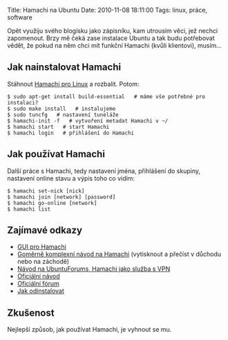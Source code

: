 Title: Hamachi na Ubuntu
Date: 2010-11-08 18:11:00
Tags: linux, práce, software

Opět využiju svého blogísku jako zápisníku, kam utrousím věci, jež
nechci zapomenout. Brzy mě čeká zase instalace Ubuntu a tak budu
potřebovat vědět, že pokud na něm chci mít funkční Hamachi (kvůli
klientovi), musím…

## Jak nainstalovat Hamachi

Stáhnout
[Hamachi pro Linux](http://files.hamachi.cc/linux/hamachi-0.9.9.9-20-lnx.tar.gz)
a rozbalit. Potom:

    $ sudo apt-get install build-essential   # máme vše potřebné pro instalaci?
    $ sudo make install   # instalujeme
    $ sudo tuncfg   # nastavení tuneláže
    $ hamachi-init -f   # vytvoření metadat Hamachi v ~/
    $ hamachi start   # start Hamachi
    $ hamachi login   # přihlášení do Hamachi

## Jak používat Hamachi

Další práce s Hamachi, tedy nastavení jména, přihlášení do skupiny,
nastavení online stavu a výpis toho co vidím:

    $ hamachi set-nick [nick]
    $ hamachi join [network] [password]
    $ hamachi go-online [network]
    $ hamachi list

## Zajímavé odkazy

-   [GUI pro Hamachi](http://www.webupd8.org/2010/05/script-to-install-hamachi-with-gui-in.html)
-   [Goměrně komplexní návod na Hamachi](http://www.supware.net/other-fun-stuff/hamachiubuntuhowto/)
    (vytisknout a přečíst v důchodu nebo na záchodě)
-   [Návod na UbuntuForums, Hamachi jako služba s VPN](http://ubuntuforums.org/showthread.php?t=135036)
-   [Oficiální návod](http://logmeinwiki.com/wiki/Hamachi:Install_on_Linux)
-   [Oficiální fórum](https://forums.hamachi.cc/viewforum.php?f=15)
-   [Jak odinstalovat](http://logmeinwiki.com/wiki/Hamachi:Uninstall_on_Linux)

## Zkušenost

Nejlepší způsob, jak používat Hamachi, je vyhnout se mu.
